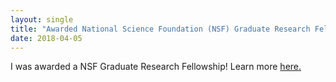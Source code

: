 ```yaml
---
layout: single
title: "Awarded National Science Foundation (NSF) Graduate Research Fellowship"
date: 2018-04-05
---
```


I was awarded a NSF Graduate Research Fellowship! Learn more [here.](https://faculty.eng.ufl.edu/machine-learning/2018/04/congtsjosh/)
